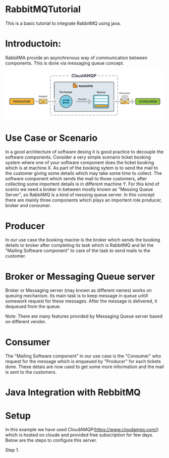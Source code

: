 # RabbitMQTutorial

This is a basic tutorial to integrate RabbitMQ using java. 


# Introductoin: 

RabbitMA provide an asynchronous way of communication between components. This is done via messaging queue concept. 


![alt text](https://github.com/rohitraja/RabbitMQTutorial/blob/master/resources/Rabbit%20MQ.jpg)



# Use Case or Scenario

In a good architecture of software desing it is good practice to decouple the software components. Consider a very simple scenario ticket booking system where one of your software component does the ticket booking which is at machine X. As part of the booking sytem is to send the mail to the customer giving some details which may take some time to collect. The software component which sends the mail to those customers, after collecting some importent details is in different machine Y. For this kind of scenio we need a broker in between mostly known as "Messing Queue Server", so RabbitMQ is a kind of messing queue server. In this concept there are mainly three components which plays an importent role producer, broker and consumer. 

# Producer

In our use case the booking macine is the broker which sends the booking details to broker after completing its task which is RabbitMQ and let the "Mailing Software component" to care of the task to send mails to the customer. 

# Broker or Messaging Queue server

Broker or Messaging server (may known as different names) works on queuing mechanism. Its main task is to keep message in queue untill somework request for these messages. After the message is delivered, it dequeued from the queue. 

Note: There are many features provided by Messaging Queue server based on different vendor. 

# Consumer

The "Mailing Software component" in our use case is the "Consumer" who request for the message which is enqueued by "Producer" for each tickets done. These detais are now used to get some more information and the mail is sent to the customers. 

# Java Integration with RebbitMQ

# Setup
In this example we have used CloudAMQP(https://www.cloudamqp.com/) which is hosted on cloude and provided free subscription for few days. Below are the steps to configure this server. 

Step 1. 


